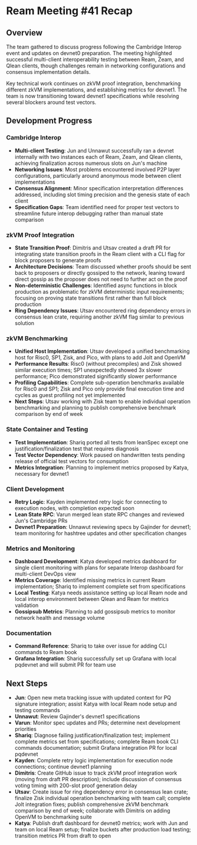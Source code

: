 # Ream Meeting #41 Recap

## Overview

The team gathered to discuss progress following the Cambridge Interop event and updates on devnet0 preparation. The meeting highlighted successful multi-client interoperability testing between Ream, Zeam, and Qlean clients, though challenges remain in networking configurations and consensus implementation details.

Key technical work continues on zkVM proof integration, benchmarking different zkVM implementations, and establishing metrics for devnet1. The team is now transitioning toward devnet1 specifications while resolving several blockers around test vectors.

## Development Progress

### Cambridge Interop

- **Multi-client Testing**: Jun and Unnawut successfully ran a devnet internally with two instances each of Ream, Zeam, and Qlean clients, achieving finalization across numerous slots on Jun's machine
- **Networking Issues**: Most problems encountered involved P2P layer configurations, particularly around anonymous mode between client implementations
- **Consensus Alignment**: Minor specification interpretation differences addressed, including slot timing precision and the genesis state of each client
- **Specification Gaps**: Team identified need for proper test vectors to streamline future interop debugging rather than manual state comparison

### zkVM Proof Integration

- **State Transition Proof**: Dimitris and Utsav created a draft PR for integrating state transition proofs in the Ream client with a CLI flag for block proposers to generate proofs
- **Architecture Decisions**: Team discussed whether proofs should be sent back to proposers or directly gossiped to the network, leaning toward direct gossip as the proposer does not need to further act on the proof
- **Non-deterministic Challenges**: Identified async functions in block production as problematic for zkVM deterministic input requirements; focusing on proving state transitions first rather than full block production
- **Ring Dependency Issues**: Utsav encountered ring dependency errors in consensus lean crate, requiring another zkVM flag similar to previous solution

### zkVM Benchmarking

- **Unified Host Implementation**: Utsav developed a unified benchmarking host for Risc0, SP1, Zisk, and Pico, with plans to add Jolt and OpenVM
- **Performance Results**: Risc0 (without precompiles) and Zisk showed similar execution times; SP1 unexpectedly showed 3x slower performance; Pico demonstrated significantly slower performance
- **Profiling Capabilities**: Complete sub-operation benchmarks available for Risc0 and SP1; Zisk and Pico only provide final execution time and cycles as guest profiling not yet implemented
- **Next Steps**: Utsav working with Zisk team to enable individual operation benchmarking and planning to publish comprehensive benchmark comparison by end of week

### State Container and Testing

- **Test Implementation**: Shariq ported all tests from leanSpec except one justification/finalization test that requires diagnosis
- **Test Vector Dependency**: Work paused on handwritten tests pending release of official test vectors for consumption
- **Metrics Integration**: Planning to implement metrics proposed by Katya, necessary for devnet1

### Client Development

- **Retry Logic**: Kayden implemented retry logic for connecting to execution nodes, with completion expected soon
- **Lean State RPC**: Varun merged lean state RPC changes and reviewed Jun's Cambridge PRs
- **Devnet1 Preparation**: Unnawut reviewing specs by Gajinder for devnet1; team monitoring for hashtree updates and other specification changes

### Metrics and Monitoring

- **Dashboard Development**: Katya developed metrics dashboard for single client monitoring with plans for separate Interop dashboard for multi-client DevOps view
- **Metrics Coverage**: Identified missing metrics in current Ream implementation; Shariq to implement complete set from specifications
- **Local Testing**: Katya needs assistance setting up local Ream node and local interop environment between Qlean and Ream for metrics validation
- **Gossipsub Metrics**: Planning to add gossipsub metrics to monitor network health and message volume

### Documentation

- **Command Reference**: Shariq to take over issue for adding CLI commands to Ream book
- **Grafana Integration**: Shariq successfully set up Grafana with local pqdevnet and will submit PR for team use

## Next Steps

- **Jun**: Open new meta tracking issue with updated context for PQ signature integration; assist Katya with local Ream node setup and testing commands
- **Unnawut**: Review Gajinder's devnet1 specifications
- **Varun**: Monitor spec updates and PRs; determine next development priorities
- **Shariq**: Diagnose failing justification/finalization test; implement complete metrics set from specifications; complete Ream book CLI commands documentation; submit Grafana integration PR for local pqdevnet
- **Kayden**: Complete retry logic implementation for execution node connections; continue devnet1 planning
- **Dimitris**: Create GitHub issue to track zkVM proof integration work (moving from draft PR description); include discussion of consensus voting timing with 200-slot proof generation delay
- **Utsav**: Create issue for ring dependency error in consensus lean crate; finalize Zisk individual operation benchmarking with team call; complete Jolt integration fixes; publish comprehensive zkVM benchmark comparison by end of week; collaborate with Dimitris on adding OpenVM to benchmarking suite
- **Katya**: Publish draft dashboard for devnet0 metrics; work with Jun and team on local Ream setup; finalize buckets after production load testing; transition metrics PR from draft to open
